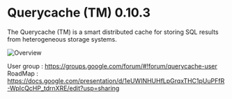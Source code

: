 Querycache (TM) 0.10.3
======================

The Querycache (TM) is a smart distributed cache for storing 
SQL results from heterogeneous storage systems.

![Overview](https://raw.github.com/izlley/querycache/master/docs/images/querycache_overview.jpg)

User group : https://groups.google.com/forum/#!forum/querycache-user
RoadMap : https://docs.google.com/presentation/d/1eUWINHUHfLpGrqxTHC1pUuPFfR-WpIcQcHP_tdrnXRE/edit?usp=sharing

